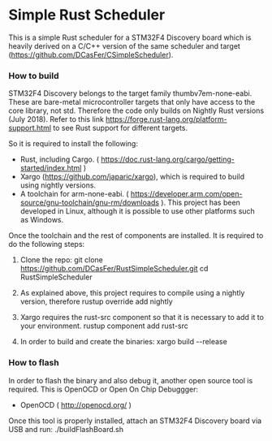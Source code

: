 Simple Rust Scheduler
=====================

This is a simple Rust scheduler for a STM32F4 Discovery board which is heavily derived on a C/C++ version of the same scheduler and target (https://github.com/DCasFer/CSimpleScheduler).


### How to build
STM32F4 Discovery belongs to the target family thumbv7em-none-eabi. These are bare-metal microcontroller targets that only have access to the core library, not std. Therefore the code only builds on Nightly Rust versions (July 2018). Refer to this link https://forge.rust-lang.org/platform-support.html to see Rust support for different targets.

So it is required to install the following:

- Rust, including Cargo. ( https://doc.rust-lang.org/cargo/getting-started/index.html )
- Xargo (https://github.com/japaric/xargo), which is required to build using nightly versions.
- A toolchain for arm-none-eabi. ( https://developer.arm.com/open-source/gnu-toolchain/gnu-rm/downloads ). This project has been developed in Linux, although it is possible to use other platforms such as Windows.

Once the toolchain and the rest of components are installed. It is required to do the following steps:
1) Clone the repo:
git clone https://github.com/DCasFer/RustSimpleScheduler.git
cd RustSimpleScheduler

2) As explained above, this project requires to compile using a nightly version, therefore
rustup override add nightly

3) Xargo requires the rust-src component so that it is necessary to add it to your environment.
rustup component add rust-src

4) In order to build and create the binaries:
xargo build --release



### How to flash
In order to flash the binary and also debug it, another open source tool is required. This is OpenOCD or Open On Chip Debuggger:

- OpenOCD ( http://openocd.org/ )


Once this tool is properly installed, attach an STM32F4 Discovery board via USB and run:
./buildFlashBoard.sh



